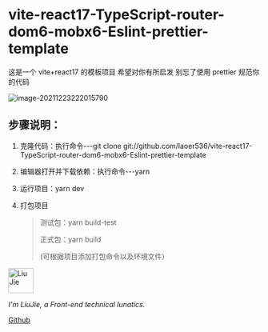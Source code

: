 # vite-react17-TypeScript-router-dom6-mobx6-Eslint-prettier-template

这是一个 vite+react17 的模板项目 希望对你有所启发 别忘了使用 prettier 规范你的代码

![image-20211223222015790](https://s2.loli.net/2021/12/23/MZITHlP17ipRFEj.png)

## 步骤说明：

1. 克隆代码：执行命令---git clone git://github.com/laoer536/vite-react17-TypeScript-router-dom6-mobx6-Eslint-prettier-template

2. 编辑器打开并下载依赖：执行命令---yarn

3. 运行项目：yarn dev

4. 打包项目

   > 测试包：yarn build-test
   >
   > 正式包：yarn build
   >
   > (可根据项目添加打包命令以及环境文件）

<div align="left">
<img alt="Liu Jie" src="https://s2.loli.net/2021/12/16/rxjhMFtGElVIuyz.png" width=50 />

_I'm LiuJie, a Front-end technical lunatics._

[Github](https://github.com/laoer536)
